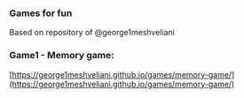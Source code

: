 ### Games for fun 

Based on repository of @george1meshveliani

### Game1 - Memory game:

[https://george1meshveliani.github.io/games/memory-game/](https://george1meshveliani.github.io/games/memory-game/)